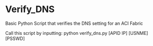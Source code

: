 # Verify_DNS
Basic Python Script that verifies the DNS setting for an ACI Fabric

Call this script by inputting: python verify_dns.py [APID IP] [USNME] [PSSWD]
